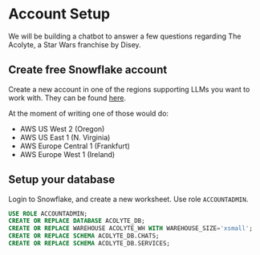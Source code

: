 # Account Setup

We will be building a chatbot to answer a few questions
regarding The Acolyte, a Star Wars franchise by Disey.

## Create free Snowflake account

Create a new account in one of the regions supporting LLMs you want to work with.
They can be found [here](https://docs.snowflake.com/en/user-guide/snowflake-cortex/llm-functions#availability).

At the moment of writing one of those would do:

* AWS US West 2 (Oregon)
* AWS US East 1 (N. Virginia)
* AWS Europe Central 1 (Frankfurt)
* AWS Europe West 1 (Ireland)

## Setup your database

Login to Snowflake, and create a new worksheet. Use role `ACCOUNTADMIN`.

```sql
USE ROLE ACCOUNTADMIN;
CREATE OR REPLACE DATABASE ACOLYTE_DB;
CREATE OR REPLACE WAREHOUSE ACOLYTE_WH WITH WAREHOUSE_SIZE='xsmall';
CREATE OR REPLACE SCHEMA ACOLYTE_DB.CHATS;
CREATE OR REPLACE SCHEMA ACOLYTE_DB.SERVICES;
```
